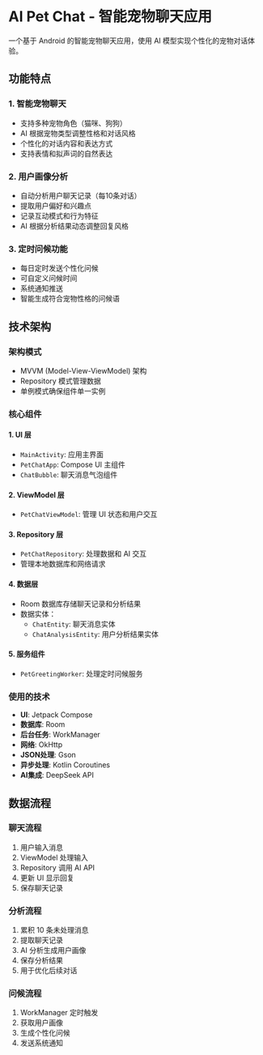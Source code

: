 # AI Pet Chat - 智能宠物聊天应用

一个基于 Android 的智能宠物聊天应用，使用 AI 模型实现个性化的宠物对话体验。

## 功能特点

### 1. 智能宠物聊天
- 支持多种宠物角色（猫咪、狗狗）
- AI 根据宠物类型调整性格和对话风格
- 个性化的对话内容和表达方式
- 支持表情和拟声词的自然表达

### 2. 用户画像分析
- 自动分析用户聊天记录（每10条对话）
- 提取用户偏好和兴趣点
- 记录互动模式和行为特征
- AI 根据分析结果动态调整回复风格

### 3. 定时问候功能
- 每日定时发送个性化问候
- 可自定义问候时间
- 系统通知推送
- 智能生成符合宠物性格的问候语

## 技术架构

### 架构模式
- MVVM (Model-View-ViewModel) 架构
- Repository 模式管理数据
- 单例模式确保组件单一实例

### 核心组件

#### 1. UI 层
- `MainActivity`: 应用主界面
- `PetChatApp`: Compose UI 主组件
- `ChatBubble`: 聊天消息气泡组件

#### 2. ViewModel 层
- `PetChatViewModel`: 管理 UI 状态和用户交互

#### 3. Repository 层
- `PetChatRepository`: 处理数据和 AI 交互
- 管理本地数据库和网络请求

#### 4. 数据层
- Room 数据库存储聊天记录和分析结果
- 数据实体：
  - `ChatEntity`: 聊天消息实体
  - `ChatAnalysisEntity`: 用户分析结果实体

#### 5. 服务组件
- `PetGreetingWorker`: 处理定时问候服务

### 使用的技术

- **UI**: Jetpack Compose
- **数据库**: Room
- **后台任务**: WorkManager
- **网络**: OkHttp
- **JSON处理**: Gson
- **异步处理**: Kotlin Coroutines
- **AI集成**: DeepSeek API

## 数据流程

### 聊天流程
1. 用户输入消息
2. ViewModel 处理输入
3. Repository 调用 AI API
4. 更新 UI 显示回复
5. 保存聊天记录

### 分析流程
1. 累积 10 条未处理消息
2. 提取聊天记录
3. AI 分析生成用户画像
4. 保存分析结果
5. 用于优化后续对话

### 问候流程
1. WorkManager 定时触发
2. 获取用户画像
3. 生成个性化问候
4. 发送系统通知
